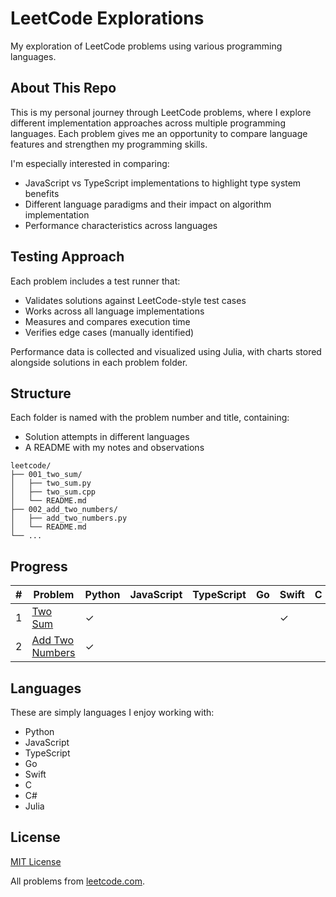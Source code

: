 # LeetCode Explorations

My exploration of LeetCode problems using various programming languages.

## About This Repo

This is my personal journey through LeetCode problems, where I explore different implementation approaches across multiple programming languages. Each problem gives me an opportunity to compare language features and strengthen my programming skills.

I'm especially interested in comparing:
- JavaScript vs TypeScript implementations to highlight type system benefits
- Different language paradigms and their impact on algorithm implementation
- Performance characteristics across languages

## Testing Approach

Each problem includes a test runner that:
- Validates solutions against LeetCode-style test cases
- Works across all language implementations
- Measures and compares execution time
- Verifies edge cases (manually identified)

Performance data is collected and visualized using Julia, with charts stored alongside solutions in each problem folder.

## Structure

Each folder is named with the problem number and title, containing:
- Solution attempts in different languages
- A README with my notes and observations

```
leetcode/
├── 001_two_sum/
│   ├── two_sum.py
│   ├── two_sum.cpp
│   └── README.md
├── 002_add_two_numbers/
│   ├── add_two_numbers.py
│   └── README.md
└── ...
```

## Progress

| # | Problem | Python | JavaScript | TypeScript | Go | Swift | C | C# | Julia |
|---|---------|--------|------------|------------|-----|-------|---|-----|-------|
| 1 | [Two Sum](./001_two_sum) | ✓ | | | | ✓ | | | |
| 2 | [Add Two Numbers](./002_add_two_numbers) | ✓ | | | | | | | |

## Languages

These are simply languages I enjoy working with:
- Python
- JavaScript
- TypeScript
- Go
- Swift
- C
- C#
- Julia

## License

[MIT License](./LICENSE)

All problems from [leetcode.com](https://leetcode.com/).
